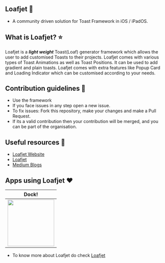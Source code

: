 ## Loafjet 🚀
* A community driven solution for Toast Framework in iOS / iPadOS.

## What is Loafjet? ⭐️
Loafjet is a ***light weight*** Toast(Loaf) generator framework which allows the user to add customised Toasts to their projects. Loafjet comes with various types of Toast Animations as well as Toast Positions. It can be used to add gradient and plain toasts. Loafjet comes with extra features like Popup Card and Loading Indicator which can be customised according to your needs.

## Contribution guidelines 🌈
* Use the framework
* If you face issues in any step open a new issue.
* To fix issues: Fork this repository, make your changes and make a Pull Request.
* If its a valid contribution then your contribution will be merged, and you can be part of the organisation.

## Useful resources 📌
* [Loafjet Website](https://loafjet.github.io/Loafjet/)
* [Loafjet](https://github.com/Loafjet/Loafjet)
* [Medium Blogs](https://gokulnair-2001.medium.com/loafjet-a-toast-replacement-for-swift-3fd9a1563401)

## Apps using Loafjet ❤️
| Dock! |
| ----- |
| <a href="https://apps.apple.com/in/app/dock/id1569386912"><img src = "https://user-images.githubusercontent.com/56252259/127950419-06629304-973a-4e6d-9a90-040af7beb61d.png" width = 150, height = 150> |

* To know more about Loafjet do check [Loafjet](https://github.com/Loafjet/Loafjet)
